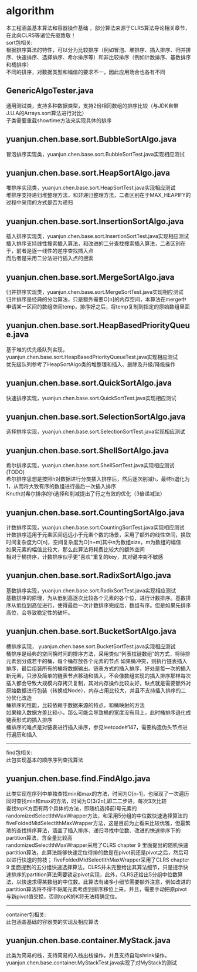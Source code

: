 # algorithm
本工程涵盖基本算法和容器操作基础 ，部分算法来源于CLRS算法导论相关章节，在此向CLRS等诸位先驱致敬！  
sort包相关:  
根据排序算法的特性，可以分为比较排序（例如冒泡、堆排序、插入排序、归并排序、快速排序、选择排序、希尔排序等）和非比较排序（例如计数排序、基数排序和桶排序）  
不同的排序，对数据类型和幅值的要求不一，因此应用场合也各有不同  

## GenericAlgoTester.java
通用测试类，支持多种数据类型，支持2份相同数组的排序比较（与JDK自带J.U.A的Arrays.sort算法进行对比）  
子类需要重载showtime方法来实现具体的排序

## yuanjun.chen.base.sort.BubbleSortAlgo.java
冒泡排序实现类，yuanjun.chen.base.sort.BubbleSortTest.java实现相应测试

## yuanjun.chen.base.sort.HeapSortAlgo.java
堆排序实现类，yuanjun.chen.base.sort.HeapSortTest.java实现相应测试  
堆排序支持递归堆整理方法，和非递归整理方法，二者区别在于MAX_HEAPIFY的过程中采用的方式是否为递归  

## yuanjun.chen.base.sort.InsertionSortAlgo.java
插入排序实现类，yuanjun.chen.base.sort.InsertionSortTest.java实现相应测试  
插入排序支持线性搜索插入算法，和改进的二分查找搜索插入算法，二者区别在于，前者是逐一线性的逆序查找插入点  
而后者是采用二分法进行插入点的搜索  

## yuanjun.chen.base.sort.MergeSortAlgo.java
归并排序实现类，yuanjun.chen.base.sort.MergeSortTest.java实现相应测试  
归并排序是经典的分治算法，只是额外需要O[n]的内存空间，本算法在merge中申请某一区间的数组空间temp，排序好之后，将temp复制到指定的原始数组里面  

## yuanjun.chen.base.sort.HeapBasedPriorityQueue.java
基于堆的优先级队列实现，yuanjun.chen.base.sort.HeapBasedPriorityQueueTest.java实现相应测试  
优先级队列参考了HeapSortAlgo类的堆整理和插入、删除及升级/降级操作   

## yuanjun.chen.base.sort.QuickSortAlgo.java
快速排序实现，yuanjun.chen.base.sort.QuickSortTest.java实现相应测试  

## yuanjun.chen.base.sort.SelectionSortAlgo.java
选择排序实现，yuanjun.chen.base.sort.SelectionSortTest.java实现相应测试    

## yuanjun.chen.base.sort.ShellSortAlgo.java
希尔排序实现，yuanjun.chen.base.sort.ShellSortTest.java实现相应测试(TODO)  
希尔排序思想是按照h对数据进行分类插入排序后，然后逐次削减h，最终h退化为1，从而将大致有序的数组进行最后一次插入排序  
Knuth对希尔排序的h选择和削减提出了行之有效的优化（3倍递减法）   

## yuanjun.chen.base.sort.CountingSortAlgo.java
计数排序实现，yuanjun.chen.base.sort.CountingSortTest.java实现相应测试  
计数排序适用于元素区间远远小于元素个数的场景，采用了额外的线性空间，换取时间复杂度为O[n]，空间复杂度为O[n+m]其中n为数组size，m为数组的幅值    
如果元素的幅值比较大，那么此算法将耗费比较大的额外空间  
相对于桶排序，计数排序似乎更"喜欢"重复的key，其对键冲突不敏感

## yuanjun.chen.base.sort.RadixSortAlgo.java
基数排序实现，yuanjun.chen.base.sort.RadixSortTest.java实现相应测试  
基数排序的原理，为从低到高逐次比较各个元素的各个位，进行计数排序。基数排序从低位到高位进行，使得最后一次计数排序完成后，数组有序。但是如果先排序高位，会导致稳定性的破坏。

## yuanjun.chen.base.sort.BucketSortAlgo.java
桶排序实现，  yuanjun.chen.base.sort.BucketSortTest.java实现相应测试  
桶排序是经典的空间换时间的排序方法，采用类似“列表拉链数组”的方式，将待排元素划分成若干的桶，每个桶存放各个元素的节点
如果桶冲突，则执行链表插入排序，最后组装所有的桶将数据输出。链表方式的插入排序，好处是每一次的插入新元素，只涉及简单的链表节点移动和插入，不会像数组实现的插入排序那样每次插入都会导致大规模内存拷贝复制，其对内存操作比较友好，缺点就是需要额外对原始数据进行包装（转换成Node），内存占用比较大，并且不支持插入排序的二分优化改造  
桶排序的性能，比较依赖于数据来源的特点，和桶映射的方法  
如果输入数据方差比较小，那么可能会导致桶的宽度没有用上，此时桶排序退化成链表形式的插入排序  
桶排序的难点是对链表进行插入排序，参见leetcode#147，需要构造伪头节点进行遍历和插入   

---
find包相关:  
此包实现基本的顺序序列查找算法  
## yuanjun.chen.base.find.FindAlgo.java
此类实现在序列中单独查找min和max的方法，时间为O[n-1]，也展现了一次遍历同时查找min和max的方法，时间为O[3/2n],即二二步进，每次3次比较  
查找topK方面有两个具体的方法，即随机选择前I号元素的randomizedSelectIthMaxWrapper方法，和采用5分组的中位数快速选择算法的fiveFoldedMidSelectIthMaxWrapper方法，这是目前为止看来比较优雅，但最繁琐的查找排序算法，涵盖了插入排序、递归寻找中位数、改进的快速排序下的partition算法，含金量比较高  
randomizedSelectIthMaxWrapper采用了CLRS chapter 9 里面提出的随机快速partition算法，此算法能够快速定位待排的数是在pivot前还是pivot之后，然后可以进行快速的剪枝；
fiveFoldedMidSelectIthMaxWrapper采用了CLRS chapter 9 里面提到的五分组快速选择算法，CLRS并未完整给出其算法细节，只是提示快速排序的partition算法需要锁定pivot实现，此外，CLRS还给出5分组中位数算法，以快速求得某数组的中位数。此算法有诸多小细节需要额外注意，例如改进的partition算法将不得不将尾元素考虑到排序移位上来，并且，需要手动把原pivot与新pivot值交换，否则topK的K将无法精确定位。  

---
container包相关:  
此包涵盖基础的容器类的实现及相应算法  
## yuanjun.chen.base.container.MyStack.java
此类为简易的栈，支持简易的入栈出栈操作，并且支持自动shrink操作，yuanjun.chen.base.container.MyStackTest.java实现了对MyStack的测试